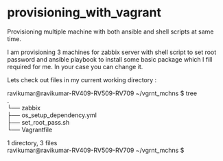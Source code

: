 # provisioning_with_vagrant

Provisioning multiple machine with both ansible and shell scripts at same time.

I am provisioning 3 machines for zabbix server with shell script to set root password and ansible playbook to install some basic package which I fill required for me. In your case you can change it.

Lets check out files in my current working directory :

ravikumar@ravikumar-RV409-RV509-RV709 ~/vgrnt_mchns $ tree                                                                          
.                                                                                                                                  
└── zabbix                                                                                                                             
    ├── os_setup_dependency.yml                                                                                                     
    ├── set_root_pass.sh                                                                                                           
    └── Vagrantfile                                                                                                                
                           
                           
1 directory, 3 files                                                                                                                                                      
ravikumar@ravikumar-RV409-RV509-RV709 ~/vgrnt_mchns $ 
